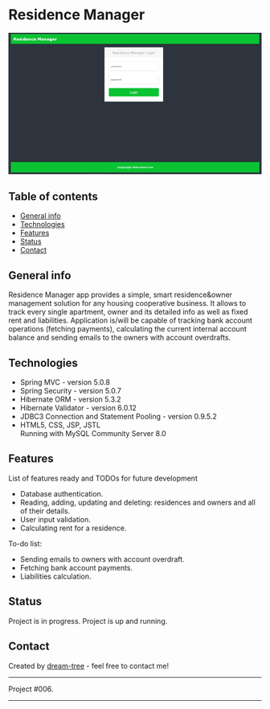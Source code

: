 # Residence Manager
![Login Page](https://github.com/dream-tree/ResidenceManager/blob/master/src/main/webapp/resources/images/login2.jpg)


## Table of contents
* [General info](#general-info)
* [Technologies](#technologies)
* [Features](#features)
* [Status](#status)
* [Contact](#contact)

## General info
Residence Manager app provides a simple, smart residence&owner management solution for any housing cooperative business.
It allows to track every single apartment, owner and its detailed info as well as fixed rent and liabilities. Application is/will be capable of tracking bank account operations (fetching payments), calculating the current internal account balance and sending emails to the owners with account overdrafts.

## Technologies
* Spring MVC - version 5.0.8
* Spring Security - version 5.0.7
* Hibernate ORM - version 5.3.2
* Hibernate Validator - version 6.0.12
* JDBC3 Connection and Statement Pooling - version 0.9.5.2
* HTML5, CSS, JSP, JSTL<br>
Running with MySQL Community Server 8.0

## Features
List of features ready and TODOs for future development
* Database authentication.
* Reading, adding, updating and deleting: residences and owners and all of their details.
* User input validation.
* Calculating rent for a residence.

To-do list:
* Sending emails to owners with account overdraft.
* Fetching bank account payments.
* Liabilities calculation.

## Status
Project is in progress.
Project is up and running.

## Contact
Created by [dream-tree](https://github.com/dream-tree/) - feel free to contact me!

---

Project #006.

---